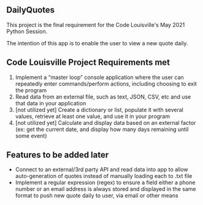 ## DailyQuotes
This project is the final requirement for the Code Louisville's May 2021 Python Session.

The intention of this app is to enable the user to view a new quote daily.

## Code Louisville Project Requirements met
1. Implement a “master loop” console application where the user can repeatedly enter commands/perform actions, including choosing to exit the program
2. Read data from an external file, such as text, JSON, CSV, etc and use that data in your application
3. [not utilized yet] Create a dictionary or list, populate it with several values, retrieve at least one value, and use it in your program
4. [not utilized yet] Calculate and display data based on an external factor (ex: get the current date, and display how many days remaining until some event)

## Features to be added later
- Connect to an external/3rd party API and read data into app to allow auto-generation of quotes instead of manually loading each to .txt file
- Implement a regular expression (regex) to ensure a field either a phone number or an email address is always stored and displayed in the same format to push new quote daily to user, via email or other means